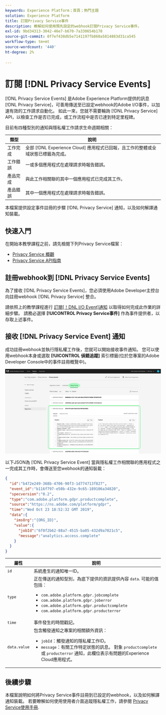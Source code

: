 ```yaml
---
keywords: Experience Platform；首頁；熱門主題
solution: Experience Platform
title: 訂閱Privacy Service事件
description: 瞭解如何使用預先設定的webhook訂閱Privacy Service事件。
exl-id: 9bd34313-3042-46e7-b670-7a330654b178
source-git-commit: 0f7ef438db5e7141197fb860a5814883d31ca545
workflow-type: tm+mt
source-wordcount: '440'
ht-degree: 2%

---
```


# 訂閱 [!DNL Privacy Service Events]

[!DNL Privacy Service Events] 是Adobe Experience Platform提供的訊息 [!DNL Privacy Service]，可善用傳送至已設定webhook的Adobe I/O事件，以加速有效的工作請求自動化。 如此一來，您就不需要輪詢 [!DNL Privacy Service] API，以檢查工作是否已完成，或工作流程中是否已達到特定里程碑。

目前有四種型別的通知與隱私權工作請求生命週期相關：

| 類型 | 說明 |
| --- | --- |
| 工作完成 | 全部 [!DNL Experience Cloud] 應用程式已回報，且工作的整體或全域狀態已標籤為完成。 |
| 工作錯誤 | 一或多個應用程式在處理請求時報告錯誤。 |
| 產品完成 | 與此工作相關聯的其中一個應用程式已完成其工作。 |
| 產品錯誤 | 其中一個應用程式在處理請求時報告錯誤。 |

本檔案提供設定事件註冊的步驟 [!DNL Privacy Service] 通知，以及如何解譯通知裝載。

## 快速入門

在開始本教學課程之前，請先檢閱下列Privacy Service檔案：

* [Privacy Service 概觀](./home.md)
* [Privacy Service API指南](./api/overview.md)

## 註冊webhook到 [!DNL Privacy Service Events]

為了接收 [!DNL Privacy Service Events]，您必須使用Adobe Developer主控台向註冊webhook [!DNL Privacy Service] 整合。

請依照上的教學課程進行 [訂閱[！DNL I/O Event]通知](../observability/alerts/subscribe.md) 以取得如何完成此作業的詳細步驟。 請務必選擇 **[!UICONTROL Privacy Service事件]** 作為事件提供者，以存取上述事件。

## 接收 [!DNL Privacy Service Event] 通知

成功註冊webhook並執行隱私權工作後，您就可以開始接收事件通知。 您可以使用webhook本身或選取 **[!UICONTROL 偵錯追蹤]** 索引標籤(位於您專案的Adobe Developer Console中的事件註冊概覽中)。

![](images/privacy-events/debug-tracing.png)

以下JSON為 [!DNL Privacy Service Event] 當與隱私權工作相關聯的應用程式之一完成其工作時，會傳送至您webhook的通知裝載：

```json
{
  "id":"b472e249-368b-4706-90f3-1d774713f827",
  "event_id":"b116f797-e50b-432e-9c65-189106a34820",
  "specversion":"0.2",
  "type":"com.adobe.platform.gdpr.productcomplete",
  "source":"https://ns.adobe.com/platform/gdpr",
  "time":"Wed Oct 23 18:52:32 GMT 2019",
  "data":{
    "imsOrg":"{ORG_ID}",
    "value":{
      "jobId":"6f0f2b62-88a7-4515-ba05-432d9a7021c5",
      "message":"analytics.access.complete"
    }
  }
}
```

| 屬性 | 說明 |
| --- | --- |
| `id` | 系統產生的通知唯一ID。 |
| `type` | 正在傳送的通知型別，為底下提供的資訊提供內容 `data`. 可能的值包括： <ul><li>`com.adobe.platform.gdpr.jobcomplete`</li><li>`com.adobe.platform.gdpr.joberror`</li><li>`com.adobe.platform.gdpr.productcomplete`</li><li>`com.adobe.platform.gdpr.producterror`</li></ul> |
| `time` | 事件發生的時間戳記。 |
| `data.value` | 包含觸發通知之專案的相關額外資訊： <ul><li>`jobId`：觸發通知的隱私權工作ID。</li><li>`message`：有關工作特定狀態的訊息。 對象 `productcomplete` 或 `producterror` 通知，此欄位表示有問題的Experience Cloud應用程式。</li></ul> |

## 後續步驟

本檔案說明如何將Privacy Service事件註冊到已設定的webhook，以及如何解譯通知裝載。 若要瞭解如何使用使用者介面追蹤隱私權工作，請參閱 [Privacy Service使用手冊](./ui/user-guide.md).
